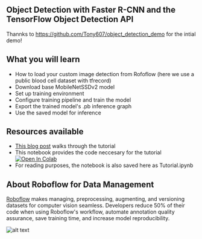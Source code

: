 ## Object Detection with Faster R-CNN and the TensorFlow Object Detection API

Thannks to https://github.com/Tony607/object_detection_demo for the intial demo!

## What you will learn

* How to load your custom image detection from Rofoflow (here we use a public blood cell dataset with tfrecord)
* Download base MobileNetSSDv2 model
* Set up training environment
* Configure training pipeline and train the model
* Export the trained model's .pb inference graph
* Use the saved model for inference

## Resources available

* [This blog post](https://blog.roboflow.ai/training-a-tensorflow-object-detection-model-with-a-custom-dataset/) walks through the tutorial
* This notebook provides the code neccesary for the tutorial [![Open In Colab](https://colab.research.google.com/assets/colab-badge.svg)](https://colab.research.google.com/drive/1wTMIrJhYsQdq_u7ROOkf0Lu_fsX5Mu8a)
* For reading purposes, the notebook is also saved here as Tutorial.ipynb

## About Roboflow for Data Management

[Roboflow](https://roboflow.ai) makes managing, preprocessing, augmenting, and versioning datasets for computer vision seamless.
Developers reduce 50% of their code when using Roboflow's workflow, automate annotation quality assurance, save training time, and increase model reproducibility.

![alt text](https://i.imgur.com/WHFqYSJ.png)
